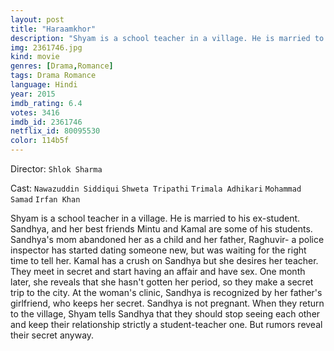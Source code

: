 ```yaml
---
layout: post
title: "Haraamkhor"
description: "Shyam is a school teacher in a village. He is married to his ex-student. Sandhya, and her best friends Mintu and Kamal are some of his students. Sandhya's mom abandoned her as a child and her father, Raghuvir- a police inspector has started dating someone new, but was waiting for the right time to tell her. Kamal has a crush on Sandhya but she desires her teacher. They meet in secret and start having an affair and have sex. One month later, she reveals that she hasn't gotten her period, so they make a secret trip to the city. At the woman's clinic.."
img: 2361746.jpg
kind: movie
genres: [Drama,Romance]
tags: Drama Romance 
language: Hindi
year: 2015
imdb_rating: 6.4
votes: 3416
imdb_id: 2361746
netflix_id: 80095530
color: 114b5f
---
```

Director: `Shlok Sharma`  

Cast: `Nawazuddin Siddiqui` `Shweta Tripathi` `Trimala Adhikari` `Mohammad Samad` `Irfan Khan` 

Shyam is a school teacher in a village. He is married to his ex-student. Sandhya, and her best friends Mintu and Kamal are some of his students. Sandhya's mom abandoned her as a child and her father, Raghuvir- a police inspector has started dating someone new, but was waiting for the right time to tell her. Kamal has a crush on Sandhya but she desires her teacher. They meet in secret and start having an affair and have sex. One month later, she reveals that she hasn't gotten her period, so they make a secret trip to the city. At the woman's clinic, Sandhya is recognized by her father's girlfriend, who keeps her secret. Sandhya is not pregnant. When they return to the village, Shyam tells Sandhya that they should stop seeing each other and keep their relationship strictly a student-teacher one. But rumors reveal their secret anyway.